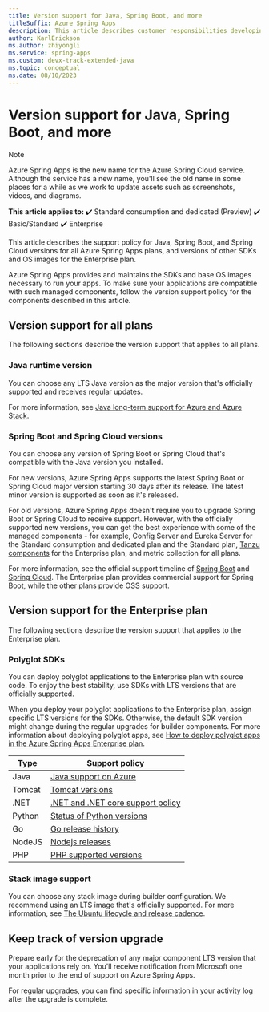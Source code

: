 ```yaml
---
title: Version support for Java, Spring Boot, and more
titleSuffix: Azure Spring Apps
description: This article describes customer responsibilities developing Azure Spring Apps.
author: KarlErickson
ms.author: zhiyongli
ms.service: spring-apps
ms.custom: devx-track-extended-java
ms.topic: conceptual
ms.date: 08/10/2023
---
```


# Version support for Java, Spring Boot, and more

> [!NOTE]
> Azure Spring Apps is the new name for the Azure Spring Cloud service. Although the service has a new name, you'll see the old name in some places for a while as we work to update assets such as screenshots, videos, and diagrams.

**This article applies to:** ✔️ Standard consumption and dedicated (Preview) ✔️ Basic/Standard ✔️ Enterprise

This article describes the support policy for Java, Spring Boot, and Spring Cloud versions for all Azure Spring Apps plans, and versions of other SDKs and OS images for the Enterprise plan.

Azure Spring Apps provides and maintains the SDKs and base OS images necessary to run your apps. To make sure your applications are compatible with such managed components, follow the version support policy for the components described in this article.

## Version support for all plans

The following sections describe the version support that applies to all plans.

### Java runtime version

You can choose any LTS Java version as the major version that's officially supported and receives regular updates.

For more information, see [Java long-term support for Azure and Azure Stack](/azure/developer/java/fundamentals/java-support-on-azure).

### Spring Boot and Spring Cloud versions

You can choose any version of Spring Boot or Spring Cloud that's compatible with the Java version you installed.

For new versions, Azure Spring Apps supports the latest Spring Boot or Spring Cloud major version starting 30 days after its release. The latest minor version is supported as soon as it's released.

For old versions, Azure Spring Apps doesn't require you to upgrade Spring Boot or Spring Cloud to receive support. However, with the officially supported new versions, you can get the best experience with some of the managed components - for example, Config Server and Eureka Server for the Standard consumption and dedicated plan and the Standard plan, [Tanzu components](vmware-tanzu-components.md) for the Enterprise plan, and metric collection for all plans.

For more information, see the official support timeline of [Spring Boot](https://spring.io/projects/spring-boot#support) and [Spring Cloud](https://spring.io/projects/spring-cloud#overview). The Enterprise plan provides commercial support for Spring Boot, while the other plans provide OSS support.

## Version support for the Enterprise plan

The following sections describe the version support that applies to the Enterprise plan.

### Polyglot SDKs

You can deploy polyglot applications to the Enterprise plan with source code. To enjoy the best stability, use SDKs with LTS versions that are officially supported.

When you deploy your polyglot applications to the Enterprise plan, assign specific LTS versions for the SDKs. Otherwise, the default SDK version might change during the regular upgrades for builder components. For more information about deploying polyglot apps, see [How to deploy polyglot apps in the Azure Spring Apps Enterprise plan](how-to-enterprise-deploy-polyglot-apps.md).

| Type   | Support policy                                                                                        |
|--------|-------------------------------------------------------------------------------------------------------|
| Java   | [Java support on Azure](/azure/developer/java/fundamentals/java-support-on-azure)                     |
| Tomcat | [Tomcat versions](https://tomcat.apache.org/whichversion.html)                                        |
| .NET   | [.NET and .NET core support policy](https://dotnet.microsoft.com/platform/support/policy/dotnet-core) |
| Python | [Status of Python versions](https://devguide.python.org/versions/)                                    |
| Go     | [Go release history](https://go.dev/doc/devel/release)                                                |
| NodeJS | [Nodejs releases](https://nodejs.org/en/about/previous-releases/)                                     |
| PHP    | [PHP supported versions](https://www.php.net/supported-versions.php)                                  |

### Stack image support

You can choose any stack image during builder configuration. We recommend using an LTS image that's officially supported. For more information, see [The Ubuntu lifecycle and release cadence](https://ubuntu.com/about/release-cycle#ubuntu).

## Keep track of version upgrade

Prepare early for the deprecation of any major component LTS version that your applications rely on. You'll receive notification from Microsoft one month prior to the end of support on Azure Spring Apps.

For regular upgrades, you can find specific information in your activity log after the upgrade is complete.
